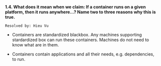 **1.4. What does it mean when we claim: If a container runs on a given platform,
then it runs anywhere...? Name two to three reasons why this is true.**

`Resolved by: Hieu Vu`

+ Containers are standardized blackbox. Any machines supporting stardardized
box can run these containers. Machines do not need to know what are in them.

+ Containers contain applications and all their needs, e.g. dependencies,
to run.
